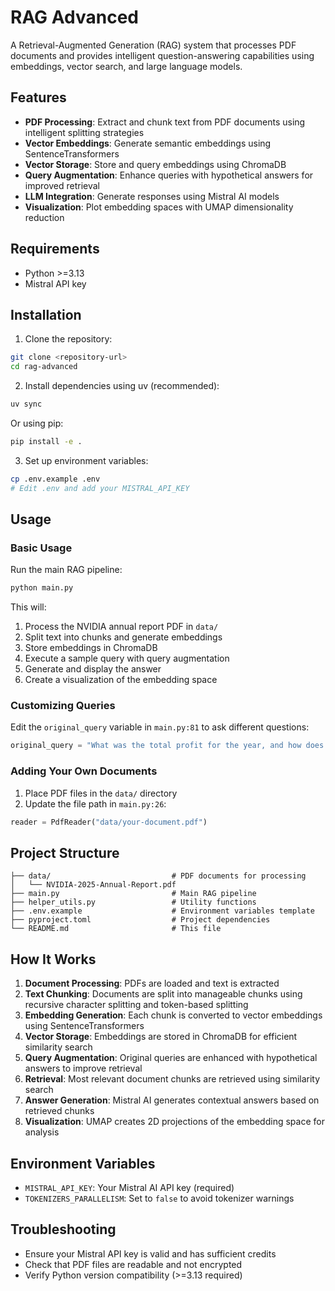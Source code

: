 # RAG Advanced

A Retrieval-Augmented Generation (RAG) system that processes PDF documents and provides intelligent question-answering capabilities using embeddings, vector search, and large language models.

## Features

- **PDF Processing**: Extract and chunk text from PDF documents using intelligent splitting strategies
- **Vector Embeddings**: Generate semantic embeddings using SentenceTransformers
- **Vector Storage**: Store and query embeddings using ChromaDB
- **Query Augmentation**: Enhance queries with hypothetical answers for improved retrieval
- **LLM Integration**: Generate responses using Mistral AI models
- **Visualization**: Plot embedding spaces with UMAP dimensionality reduction

## Requirements

- Python >=3.13
- Mistral API key

## Installation

1. Clone the repository:
```bash
git clone <repository-url>
cd rag-advanced
```

2. Install dependencies using uv (recommended):
```bash
uv sync
```

Or using pip:
```bash
pip install -e .
```

3. Set up environment variables:
```bash
cp .env.example .env
# Edit .env and add your MISTRAL_API_KEY
```

## Usage

### Basic Usage

Run the main RAG pipeline:
```bash
python main.py
```

This will:
1. Process the NVIDIA annual report PDF in `data/`
2. Split text into chunks and generate embeddings
3. Store embeddings in ChromaDB
4. Execute a sample query with query augmentation
5. Generate and display the answer
6. Create a visualization of the embedding space

### Customizing Queries

Edit the `original_query` variable in `main.py:81` to ask different questions:
```python
original_query = "What was the total profit for the year, and how does it compare to the previous year?"
```

### Adding Your Own Documents

1. Place PDF files in the `data/` directory
2. Update the file path in `main.py:26`:
```python
reader = PdfReader("data/your-document.pdf")
```

## Project Structure

```
├── data/                           # PDF documents for processing
│   └── NVIDIA-2025-Annual-Report.pdf
├── main.py                         # Main RAG pipeline
├── helper_utils.py                 # Utility functions
├── .env.example                    # Environment variables template
├── pyproject.toml                  # Project dependencies
└── README.md                       # This file
```

## How It Works

1. **Document Processing**: PDFs are loaded and text is extracted
2. **Text Chunking**: Documents are split into manageable chunks using recursive character splitting and token-based splitting
3. **Embedding Generation**: Each chunk is converted to vector embeddings using SentenceTransformers
4. **Vector Storage**: Embeddings are stored in ChromaDB for efficient similarity search
5. **Query Augmentation**: Original queries are enhanced with hypothetical answers to improve retrieval
6. **Retrieval**: Most relevant document chunks are retrieved using similarity search
7. **Answer Generation**: Mistral AI generates contextual answers based on retrieved chunks
8. **Visualization**: UMAP creates 2D projections of the embedding space for analysis

## Environment Variables

- `MISTRAL_API_KEY`: Your Mistral AI API key (required)
- `TOKENIZERS_PARALLELISM`: Set to `false` to avoid tokenizer warnings

## Troubleshooting

- Ensure your Mistral API key is valid and has sufficient credits
- Check that PDF files are readable and not encrypted
- Verify Python version compatibility (>=3.13 required)
